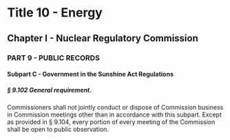 
# Title 10 - Energy
## Chapter I - Nuclear Regulatory Commission
### PART 9 - PUBLIC RECORDS
#### Subpart C - Government in the Sunshine Act Regulations
##### § 9.102 General requirement.

Commissioners shall not jointly conduct or dispose of Commission business in Commission meetings other than in accordance with this subpart. Except as provided in § 9.104, every portion of every meeting of the Commission shall be open to public observation.

